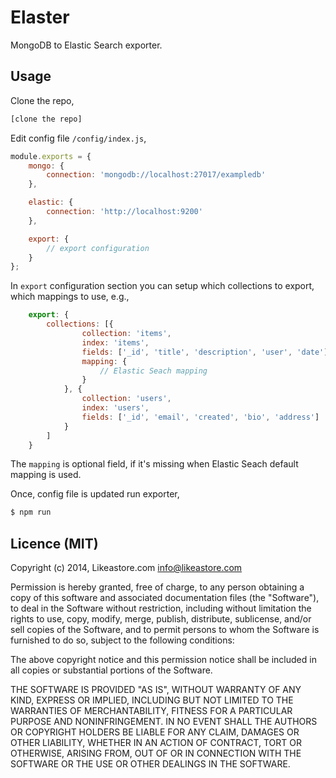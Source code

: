 # Elaster

MongoDB to Elastic Search exporter.

## Usage

Clone the repo,

```bash
[clone the repo]
```

Edit config file `/config/index.js`,

```js
module.exports = {
	mongo: {
		connection: 'mongodb://localhost:27017/exampledb'
	},

	elastic: {
		connection: 'http://localhost:9200'
	},

	export: {
		// export configuration
	}
};

```

In `export` configuration section you can setup which collections to export, which mappings to use, e.g.,

```js
	export: {
		collections: [{
				collection: 'items',
				index: 'items',
				fields: ['_id', 'title', 'description', 'user', 'date'],
				mapping: {
					// Elastic Seach mapping
				}
			}, {
				collection: 'users',
				index: 'users',
				fields: ['_id', 'email', 'created', 'bio', 'address']
			}
		]
	}
```

The `mapping` is optional field, if it's missing when Elastic Seach default mapping is used.

Once, config file is updated run exporter,

```bash
$ npm run
```

## Licence (MIT)

Copyright (c) 2014, Likeastore.com info@likeastore.com

Permission is hereby granted, free of charge, to any person obtaining a copy of this software and associated documentation files (the "Software"), to deal in the Software without restriction, including without limitation the rights to use, copy, modify, merge, publish, distribute, sublicense, and/or sell copies of the Software, and to permit persons to whom the Software is furnished to do so, subject to the following conditions:

The above copyright notice and this permission notice shall be included in all copies or substantial portions of the Software.

THE SOFTWARE IS PROVIDED "AS IS", WITHOUT WARRANTY OF ANY KIND, EXPRESS OR IMPLIED, INCLUDING BUT NOT LIMITED TO THE WARRANTIES OF MERCHANTABILITY, FITNESS FOR A PARTICULAR PURPOSE AND NONINFRINGEMENT. IN NO EVENT SHALL THE AUTHORS OR COPYRIGHT HOLDERS BE LIABLE FOR ANY CLAIM, DAMAGES OR OTHER LIABILITY, WHETHER IN AN ACTION OF CONTRACT, TORT OR OTHERWISE, ARISING FROM, OUT OF OR IN CONNECTION WITH THE SOFTWARE OR THE USE OR OTHER DEALINGS IN THE SOFTWARE.
